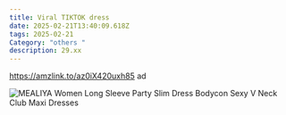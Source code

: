 ```yaml
---
title: Viral TIKTOK dress
date: 2025-02-21T13:40:09.618Z
tags: 2025-02-21
Category: "others "
description: 29.xx
---
```

https://amzlink.to/az0iX420uxh85  ad 

![MEALIYA Women Long Sleeve Party Slim Dress Bodycon Sexy V Neck Club Maxi Dresses](https://m.media-amazon.com/images/I/61mx8cxcDkL._AC_SX679_.jpg)

<!--EndFragment-->